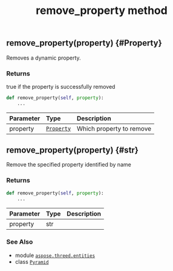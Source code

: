 ﻿---
title: remove_property method
second_title: Aspose.3D for Python via .NET API References
description: 
type: docs
weight: 60
url: /python-net/aspose.threed.entities/pyramid/remove_property/
is_root: false
---

## remove_property(property) {#Property}

Removes a dynamic property.


### Returns 


true if the property is successfully removed


```python
def remove_property(self, property):
    ...
```


| Parameter | Type | Description |
| :- | :- | :- |
| property | [`Property`](/3d/python-net/aspose.threed/property) | Which property to remove |


## remove_property(property) {#str}

Remove the specified property identified by name


### Returns 





```python
def remove_property(self, property):
    ...
```


| Parameter | Type | Description |
| :- | :- | :- |
| property | str |  |



### See Also
* module [`aspose.threed.entities`](../../)
* class [`Pyramid`](/3d/python-net/aspose.threed.entities/pyramid)
